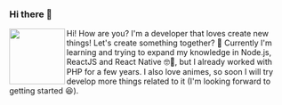### Hi there 👋
<p>
<img align='left' width="100px" src="https://raw.githubusercontent.com/DiegoVictor/DiegoVictor/master/github.png" />
</p>
<p>
Hi! How are you? I'm a developer that loves create new things! Let's create something together? 🔨 Currently I'm learning and trying to expand my knowledge in Node.js, ReactJS and React Native 🤓📖, but I already worked with PHP for a few years. I also love animes, so soon I will try develop more things related to it (I'm looking forward to getting started 😆).
 
</br>
</br>
</p>
